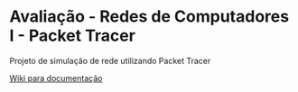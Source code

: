 # Avaliação - Redes de Computadores I - Packet Tracer
Projeto de simulação de rede utilizando Packet Tracer

[Wiki para documentação](https://github.com/lucassreboucas/Redes-de-ComputadoresI-Packet-Tracer/wiki/1.-Home)
